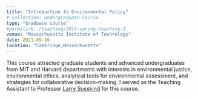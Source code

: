 ```yaml
---
title: "Introduction to Environmental Policy"
# collection: Undergraduate Course
type: "Graduate course"
#permalink: /teaching/2014-spring-teaching-1
venue: "Massachusetts Institute of Technology"
date: 2021-09-16
location: "Cambridge,Massachusetts"
---
```

This course attracted graduate students and advanced undergraduates from MIT and Harvard departments with interests in environmental justice, environmental ethics, analytical tools for environmental assessment, and strategies for collaborative decision-making. I served as the Teaching Assistant to Professor [Larry Susskind](https://lawrencesusskind.mit.edu/) for this course. 
